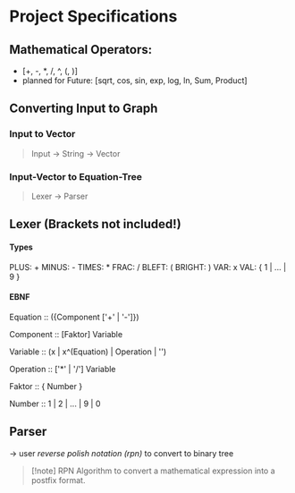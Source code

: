 # Project Specifications
## Mathematical Operators:
- [+, -, *, /, ^, (, )] 
- planned for Future: [sqrt, cos, sin, exp, log, ln, Sum, Product]

## Converting Input to Graph
### Input to Vector
>Input -> String -> Vector 

### Input-Vector to Equation-Tree
>Lexer -> Parser


## Lexer (Brackets not included!)

#### Types 
PLUS: + 
MINUS: -
TIMES: *
FRAC: /
BLEFT: (
BRIGHT: )
VAR: x 
VAL: { 1 | ... | 9 }

#### EBNF
Equation :: ({Component ['+' | '-']})

Component :: [Faktor] Variable

Variable :: (x | x^(Equation) | Operation | '')

Operation :: ['*' | '/'] Variable

Faktor :: { Number }

Number :: 1 | 2 | ... | 9 | 0

## Parser
-> user *reverse polish notation (rpn)* to convert to binary tree

>[!note] RPN 
> Algorithm to convert a mathematical expression into a postfix format. 

